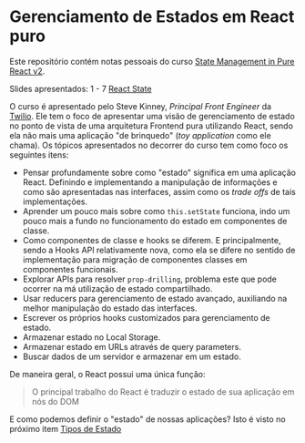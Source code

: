 # Gerenciamento de Estados em React puro

Este repositório contém notas pessoais do curso [State Management in Pure React v2](https://frontendmasters.com/courses/pure-react-state/).

Slides apresentados: 1 - 7
[React State](https://speakerdeck.com/stevekinney/react-state?slide=3)

O curso é apresentado pelo Steve Kinney, _Principal Front Engineer_ da [Twilio](https://twilio.com). Ele tem o foco de apresentar uma visão de gerenciamento de estado no ponto de vista de uma arquitetura Frontend pura utilizando React, sendo ela não mais uma aplicação "de brinquedo" (_toy application_ como ele chama). Os tópicos apresentados no decorrer do curso tem como foco os seguintes itens:

- Pensar profundamente sobre como "estado" significa em uma aplicação React. Definindo e implementando a manipulação de informações e como são apresentadas nas interfaces, assim como os _trade offs_ de tais implementações.
- Aprender um pouco mais sobre como `this.setState` funciona, indo um pouco mais a fundo no funcionamento do estado em componentes de classe.
- Como componentes de classe e hooks se diferem. E principalmente, sendo a Hooks API relativamente nova, como ela se difere no sentido de implementação para migração de componentes classes em componentes funcionais.
- Explorar APIs para resolver `prop-drilling`, problema este que pode ocorrer na má utilização de estado compartilhado.
- Usar reducers para gerenciamento de estado avançado, auxiliando na melhor manipulação do estado das interfaces.
- Escrever os próprios hooks customizados para gerenciamento de estado.
- Armazenar estado no Local Storage.
- Armazenar estado em URLs através de query parameters.
- Buscar dados de um servidor e armazenar em um estado.

De maneira geral, o React possui uma única função:

> O principal trabalho do React é traduzir o estado de sua aplicação em nós do DOM

E como podemos definir o "estado" de nossas aplicações? Isto é visto no próximo item [Tipos de Estado](./01/state-types)
